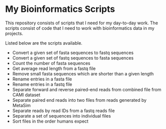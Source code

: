 # My Bioinformatics Scripts
This repository consists of scripts that I need for my day-to-day work. The scripts consist of code that I need to work with bioinformatics data in my projects. 

Listed below are the scripts available.
* Convert a given set of fasta sequences to fastq sequences
* Convert a given set of fastq sequences to fasta sequences
* Count the number of fasta sequences
* Get average read length from a fastq file
* Remove small fasta sequences which are shorter than a given length
* Rename entries in a fasta file
* Rename entries in a fastq file
* Separate forward and reverse paired-end reads from combined file from CAMI dataset 
* Separate paired end reads into two files from reads generated by MetaSim
* Separate reads by read IDs from a fastq reads file
* Separate a set of sequences into individual files
* Sort files in the order humans expect
